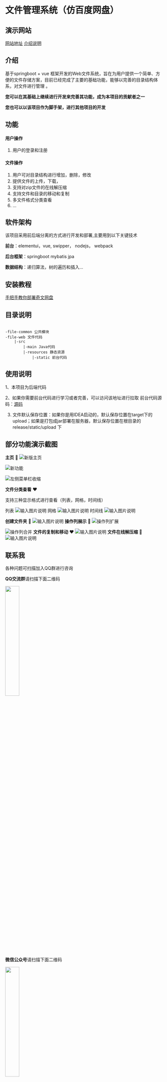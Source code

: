 # 文件管理系统（仿百度网盘）

## 演示网站
[网站地址](http://www.qiwenshare.com)
[介绍说明](http://www.qiwenshare.com/essay/detail/24)

## 介绍
基于springboot + vue 框架开发的Web文件系统，旨在为用户提供一个简单、方便的文件存储方案，目前已经完成了主要的基础功能，能够以完善的目录结构体系，对文件进行管理 。

 **您可以在其基础上继续进行开发来完善其功能，成为本项目的贡献者之一** 

 **您也可以以该项目作为脚手架，进行其他项目的开发** 

## 功能
#### 用户操作
1. 用户的登录和注册
#### 文件操作
1. 用户可对目录结构进行增加，删除，修改 
2. 提供文件的上传，下载， 
3. 支持对zip文件的在线解压缩 
4. 支持文件和目录的移动和复制 
5. 多文件格式分类查看 
6. ...

## 软件架构
该项目采用前后端分离的方式进行开发和部署,主要用到以下关键技术

**前台**：elementui，vue,  swipper， nodejs， webpack

**后台框架**：springboot mybatis jpa

**数据结构**：递归算法，树的遍历和插入...


## 安装教程

[手把手教你部署奇文网盘](https://www.qiwenshare.com/essay/detail/169)

## 目录说明

```

-file-common 公共模块
-file-web 文件代码
    |-src
        |-main Java代码
        |-resources 静态资源
            |-static 前台代码
```




## 使用说明
1、本项目为后端代码

2、如果你需要前台代码进行学习或者完善，可以访问该地址进行拉取
前台代码源码：[源码](https://gitee.com/qiwen-cloud/qiwen-file-web)

3. 文件默认保存位置：如果你是用IDEA启动的，默认保存位置在target下的upload；如果是打包成jar部署在服务器，默认保存位置在根目录的release/static/upload 下


## 部分功能演示截图
 **主页**  :yellow_heart: 
![新版主页](https://images.gitee.com/uploads/images/2020/0409/182847_8f60ac83_1837873.png "屏幕截图.png")

![新功能](https://images.gitee.com/uploads/images/2020/0409/183222_fa2282c6_1837873.png "屏幕截图.png")

![左侧菜单栏收缩](https://images.gitee.com/uploads/images/2020/0409/183644_a6902a69_1837873.png "屏幕截图.png")

 **文件分类查看** :heart: 

支持三种显示格式进行查看（列表，网格，时间线）

列表
![输入图片说明](https://images.gitee.com/uploads/images/2020/0415/001030_f8caf4fb_947714.png "屏幕截图.png")
网格
![输入图片说明](https://images.gitee.com/uploads/images/2020/0415/001114_fc708749_947714.png "屏幕截图.png")
时间线
![输入图片说明](https://images.gitee.com/uploads/images/2020/0415/000833_ee93793e_947714.png "屏幕截图.png")

 **创建文件夹**  :blue_heart: 
![输入图片说明](https://images.gitee.com/uploads/images/2019/1022/205531_b3bf3380_947714.png "屏幕截图.png")
 **操作列展示**  :purple_heart: 
![操作列扩展](https://images.gitee.com/uploads/images/2020/0409/183336_ab936775_1837873.png "屏幕截图.png")

![操作列合并](https://images.gitee.com/uploads/images/2020/0409/183412_6a3ed5e0_1837873.png "屏幕截图.png")
 **文件的复制和移动**  :heart: 
![输入图片说明](https://images.gitee.com/uploads/images/2019/1022/210106_d4b619f3_947714.png "屏幕截图.png")
 **文件在线解压缩**  :green_heart: 
![输入图片说明](https://images.gitee.com/uploads/images/2019/1022/210214_c00f5600_947714.png "屏幕截图.png")



## 联系我
各种问题可扫描加入QQ群进行咨询

**QQ交流群**请扫描下面二维码

<img width="30%" src="https://images.gitee.com/uploads/images/2020/0406/164832_5121dc5e_947714.png"/>

**微信公众号**请扫描下面二维码

<img width="30%" src="https://images.gitee.com/uploads/images/2020/0406/164833_d99e92ee_947714.png"/>



## 参与贡献

1.  Fork 本仓库
2.  新建 Feat_xxx 分支
3.  提交代码
4.  新建 Pull Request


## 码云特技

1.  使用 Readme\_XXX.md 来支持不同的语言，例如 Readme\_en.md, Readme\_zh.md
2.  码云官方博客 [blog.gitee.com](https://blog.gitee.com)
3.  你可以 [https://gitee.com/explore](https://gitee.com/explore) 这个地址来了解码云上的优秀开源项目
4.  [GVP](https://gitee.com/gvp) 全称是码云最有价值开源项目，是码云综合评定出的优秀开源项目
5.  码云官方提供的使用手册 [https://gitee.com/help](https://gitee.com/help)
6.  码云封面人物是一档用来展示码云会员风采的栏目 [https://gitee.com/gitee-stars/](https://gitee.com/gitee-stars/)
